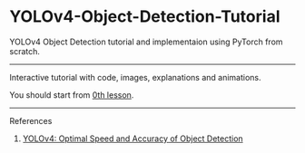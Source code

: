 # YOLOv4-Object-Detection-Tutorial
YOLOv4 Object Detection tutorial and implementaion using PyTorch from scratch.

---

Interactive tutorial with code, images, explanations and animations.

You should start from [0th lesson](/ipynb/0-introduction.ipynb).

---
References

1) [YOLOv4: Optimal Speed and Accuracy of Object Detection](https://arxiv.org/pdf/2004.10934.pdf)
